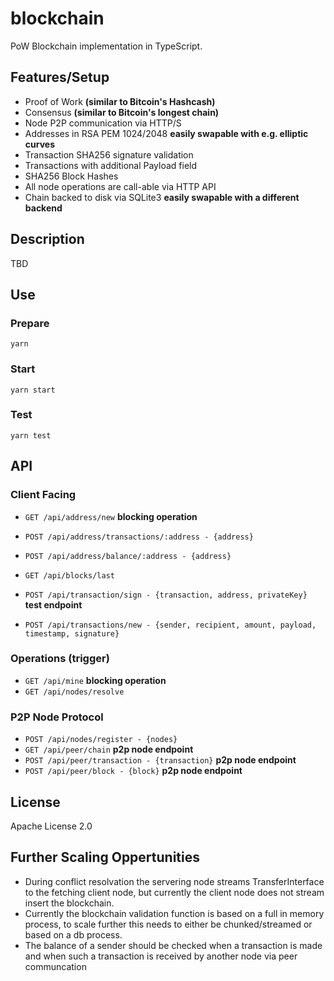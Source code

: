 # blockchain

PoW Blockchain implementation in TypeScript.

## Features/Setup

* Proof of Work __(similar to Bitcoin's Hashcash)__
* Consensus __(similar to Bitcoin's longest chain)__
* Node P2P communication via HTTP/S
* Addresses in RSA PEM 1024/2048 **easily swapable with e.g. elliptic curves**
* Transaction SHA256 signature validation
* Transactions with additional Payload field
* SHA256 Block Hashes
* All node operations are call-able via HTTP API
* Chain backed to disk via SQLite3 **easily swapable with a different backend**

## Description

TBD

## Use

### Prepare

`yarn`

### Start

`yarn start`

### Test

`yarn test`

## API

### Client Facing

* `GET /api/address/new` **blocking operation**
* `POST /api/address/transactions/:address - {address}`
* `POST /api/address/balance/:address - {address}`
* `GET /api/blocks/last`

* `POST /api/transaction/sign - {transaction, address, privateKey}` **test endpoint**
* `POST /api/transactions/new - {sender, recipient, amount, payload, timestamp, signature}`

### Operations (trigger)

* `GET /api/mine` **blocking operation**
* `GET /api/nodes/resolve`

### P2P Node Protocol

* `POST /api/nodes/register - {nodes}`
* `GET /api/peer/chain` **p2p node endpoint**
* `POST /api/peer/transaction - {transaction}` **p2p node endpoint**
* `POST /api/peer/block - {block}` **p2p node endpoint**

## License

Apache License 2.0

## Further Scaling Oppertunities

* During conflict resolvation the servering node streams TransferInterface to the
fetching client node, but currently the client node does not stream insert the
blockchain.
* Currently the blockchain validation function is based on a full in memory process,
to scale further this needs to either be chunked/streamed or based on a db process.
* The balance of a sender should be checked when a transaction is made and when
such a transaction is received by another node via peer communcation